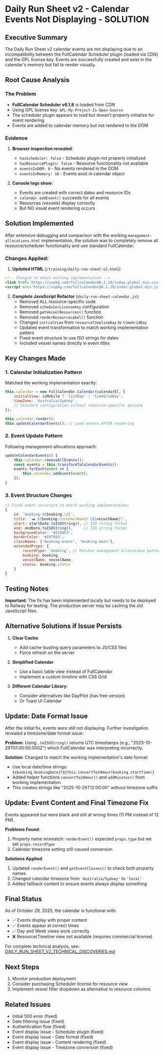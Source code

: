 # Daily Run Sheet v2 - Calendar Events Not Displaying - SOLUTION

## Executive Summary

The Daily Run Sheet v2 calendar events are not displaying due to an incompatibility between the FullCalendar Scheduler plugin (loaded via CDN) and the GPL license key. Events are successfully created and exist in the calendar's memory but fail to render visually.

## Root Cause Analysis

### The Problem
- **FullCalendar Scheduler v6.1.8** is loaded from CDN
- Using GPL license key: `GPL-My-Project-Is-Open-Source`
- The scheduler plugin appears to load but doesn't properly initialize for event rendering
- Events are added to calendar memory but not rendered to the DOM

### Evidence
1. **Browser inspection revealed**:
   - `hasScheduler: false` - Scheduler plugin not properly initialized
   - `hasResourcePlugin: false` - Resource functionality not available
   - `eventsInDOM: 0` - No events rendered in the DOM
   - `eventsInMemory: 10` - Events exist in calendar object

2. **Console logs show**:
   - Events are created with correct dates and resource IDs
   - `calendar.addEvent()` succeeds for all events
   - Resources (vessels) display correctly
   - But NO visual event rendering occurs

## Solution Implemented

After extensive debugging and comparison with the working `management-allocations.html` implementation, the solution was to completely remove all resource/scheduler functionality and use standard FullCalendar.

### Changes Applied:

1. **Updated HTML** (`/training/daily-run-sheet-v2.html`):
```html
<!-- Changed to match working implementation -->
<link href='https://unpkg.com/fullcalendar@6.1.19/index.global.min.css' rel='stylesheet' />
<script src='https://unpkg.com/fullcalendar@6.1.19/index.global.min.js'></script>
```

2. **Complete JavaScript Refactor** (`daily-run-sheet-calendar.js`):
   - Removed ALL resource-specific code
   - Removed `schedulerLicenseKey` configuration
   - Removed `getVesselResources()` function
   - Removed `renderResourceLabel()` function
   - Changed `initialView` from `resourceTimelineDay` to `timeGridDay`
   - Updated event transformation to match working implementation pattern
   - Fixed event structure to use ISO strings for dates
   - Included vessel names directly in event titles

## Key Changes Made

### 1. Calendar Initialization Pattern
Matched the working implementation exactly:
```javascript
this.calendar = new FullCalendar.Calendar(calendarEl, {
    initialView: isMobile ? 'listDay' : 'timeGridDay',
    timeZone: 'Australia/Sydney',
    // Standard configuration without resource-specific options
});

this.calendar.render();
this.updateCalendarEvents(); // Load events AFTER rendering
```

### 2. Event Update Pattern  
Following management-allocations approach:
```javascript
updateCalendarEvents() {
    this.calendar.removeAllEvents();
    const events = this.transformToCalendarEvents();
    events.forEach(event => {
        this.calendar.addEvent(event);
    });
}
```

### 3. Event Structure Changes
```javascript
// Fixed event structure to match working implementation:
{
    id: `booking-${booking.id}`,
    title: `🛥️ ${booking.customerName} (${vesselName})`,
    start: startDate.toISOString(), // ISO string format
    end: endDate.toISOString(),     // ISO string format
    backgroundColor: '#2196F3',
    borderColor: '#1976D2',
    classNames: ['booking-event', 'booking-main'],
    extendedProps: {
        recordType: 'booking', // Matches management-allocations pattern
        booking: booking,
        vesselName: vesselName,
        status: booking.status
    }
}
```

## Testing Notes

**Important**: The fix has been implemented locally but needs to be deployed to Railway for testing. The production server may be caching the old JavaScript files.

## Alternative Solutions if Issue Persists

1. **Clear Cache**:
   - Add cache-busting query parameters to JS/CSS files
   - Force refresh on the server

2. **Simplified Calendar**:
   - Use a basic table view instead of FullCalendar
   - Implement a custom timeline with CSS Grid

3. **Different Calendar Library**:
   - Consider alternatives like DayPilot (has free version)
   - Or Toast UI Calendar

## Update: Date Format Issue

After the initial fix, events were still not displaying. Further investigation revealed a timezone/date format issue:

**Problem**: Using `.toISOString()` returns UTC timestamps (e.g., "2025-10-29T01:00:00.000Z") which FullCalendar was interpreting incorrectly.

**Solution**: Changed to match the working implementation's date format:
- Use local date/time strings: `${booking.bookingDate}T${this.convertTo24Hour(booking.startTime)}`
- Added helper functions `convertTo24Hour()` and `addMinutes()` from working implementation
- This creates strings like "2025-10-29T12:00:00" without timezone suffix

## Update: Event Content and Final Timezone Fix

Events appeared but were blank and still at wrong times (11 PM instead of 12 PM).

**Problems Found**:
1. Property name mismatch: `renderEvent()` expected `props.type` but we set `props.recordType`
2. Calendar timezone setting still caused conversion

**Solutions Applied**:
1. Updated `renderEvent()` and `getEventClasses()` to check both property names
2. Changed calendar timezone from `'Australia/Sydney'` to `'local'`
3. Added fallback content to ensure events always display something

## Final Status

As of October 29, 2025, the calendar is functional with:
- ✅ Events display with proper content
- ✅ Events appear at correct times
- ✅ Day and Week views work correctly
- ❌ Resource/Timeline view not available (requires commercial license)

For complete technical analysis, see: [DAILY_RUN_SHEET_V2_TECHNICAL_DISCOVERIES.md](./DAILY_RUN_SHEET_V2_TECHNICAL_DISCOVERIES.md)

## Next Steps

1. Monitor production deployment
2. Consider purchasing Scheduler license for resource view
3. Implement vessel filter dropdown as alternative to resource columns

## Related Issues
- Initial 500 error (fixed)
- Date filtering issue (fixed)
- Authentication flow (fixed)
- Event display issue - Scheduler plugin (fixed)
- Event display issue - Date format (fixed)
- Event display issue - Content rendering (fixed)
- Event display issue - Timezone conversion (fixed)

